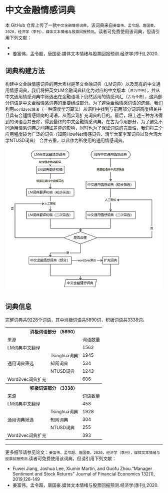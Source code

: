 # 中文金融情感词典

本 GitHub 仓库上传了一款`中文金融情感词典`，该词典来自`姜富伟、孟令超、唐国豪，2020，经济学（季刊），媒体文本情绪与股票回报预测`。读者可免费使用该词典，但请引用下列文献：
-  [Fuwei Jiang, Joshua Lee, Xiumin Martin, and Guofu Zhou.“Manager Sentiment and Stock Returns” Journal of Financial Economics 132(1), 2019,126-149]:https://www.sciencedirect.com/science/article/abs/pii/S0304405X18302770
- 姜富伟，孟令超，唐国豪.媒体文本情绪与股票回报预测.经济学(季刊),2020.

## 词典构建方法

构建中文金融情感词典的两大素材是英文金融词典（LM词典）以及现有的中文通用情感词典，我们将把英文LM金融词典转化为对应的中文版本（`洋为中用`），并从中文通用情感词典中筛选出在金融语境下仍然适用的情感词汇（`古为今用`），这两部分词语是中文金融情感词典的重要组成部分。为了避免金融情感词语的遗漏，我们利用`word2vec算法`（一种深度学习算法）从语料中找到与前两部分词语高度相关并且具有合适情感倾向的词语，从而实现扩充词典的目的。最后，将上述三种方法得到的词语合并去除，得到最终的中文金融情感词典。在古为今用部分，为了避免不同通用情感词典之间特征差异的影响，同时也为了保证词语的完备性，我们将三个应用程度较为广泛的词典（知网HowNet情感词典、清华大军李军词典以及台湾大学NTUSD词典） 合并去重，以此作为所使用的通用情感词典。

![中文金融情感词典构建方法](images/method.png)



## 词典信息

完整词典共9228个词语，其中消极词语共5890词，积极词语共3338词。


<table class="tg">
  <tr>
    <th class="tg-c3ow" colspan="3">消极词语部分 （5890）</th>
  </tr>
  <tr>
    <td class="tg-0pky">来源</td>
    <td class="tg-0pky"></td>
    <td class="tg-0pky">词语数量</td>
  </tr>
  <tr>
    <td class="tg-0pky">LM词典中文翻译</td>
    <td class="tg-0pky"></td>
    <td class="tg-0pky">1562</td>
  </tr>
  <tr>
    <td class="tg-0pky" rowspan="3">通用词典筛选</td>
    <td class="tg-0pky">Tsinghua词典</td>
    <td class="tg-0pky">1945</td>
  </tr>
  <tr>
    <td class="tg-0pky">知网词典</td>
    <td class="tg-0pky">534</td>
  </tr>
  <tr>
    <td class="tg-0pky">NTUSD词典</td>
    <td class="tg-0pky">1243</td>
  </tr>
  <tr>
    <td class="tg-0pky">Word2vec词典扩充</td>
    <td class="tg-0pky"></td>
    <td class="tg-0pky">606</td>
  </tr>
  <tr>
    <th class="tg-c3ow" colspan="3">积极词语部分 （3338）</th>
  </tr>
  <tr>
    <td class="tg-0pky">来源</td>
    <td class="tg-0pky"></td>
    <td class="tg-0pky">词语数量</td>
  </tr>
  <tr>
    <td class="tg-0pky">LM词典中文翻译</td>
    <td class="tg-0pky"></td>
    <td class="tg-0pky">458</td>
  </tr>
  <tr>
    <td class="tg-0pky" rowspan="3">通用词典筛选</td>
    <td class="tg-0pky">Tsinghua词典</td>
    <td class="tg-0pky">1928</td>
  </tr>
  <tr>
    <td class="tg-0pky">知网词典</td>
    <td class="tg-0pky">304</td>
  </tr>
  <tr>
    <td class="tg-0pky">NTUSD词典</td>
    <td class="tg-0pky">255</td>
  </tr>
  <tr>
    <td class="tg-0pky">Word2vec词典扩充</td>
    <td class="tg-0pky"></td>
    <td class="tg-0pky">393</td>
  </tr>
</table>





---------
更多细节请参见论文：`姜富伟、孟令超、唐国豪，2020，经济学（季刊），媒体文本情绪与股票回报预测`.读者可免费使用该词典，但请引用下列文献：
-  Fuwei Jiang, Joshua Lee, Xiumin Martin, and Guofu Zhou.“Manager Sentiment and Stock Returns” Journal of Financial Economics 132(1), 2019,126-149
- 姜富伟，孟令超，唐国豪.媒体文本情绪与股票回报预测.经济学(季刊),2020.

